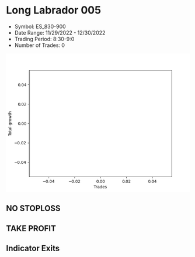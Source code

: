 # Long Labrador 005 
- Symbol: ES_830-900
- Date Range: 11/29/2022 - 12/30/2022
- Trading Period: 8:30-9:0
- Number of Trades: 0

![Plot](LongLabrador005ES_830-900.png)
## NO STOPLOSS














## TAKE PROFIT











## Indicator Exits

